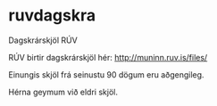 # ruvdagskra
Dagskrárskjöl RÚV

RÚV birtir dagskrárskjöl hér: http://muninn.ruv.is/files/

Einungis skjöl frá seinustu 90 dögum eru aðgengileg. 

Hérna geymum við eldri skjöl.

